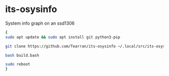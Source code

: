 # its-osysinfo
System info graph on an ssd1306 

```bash 
{
sudo apt update && sudo apt install git python3-pip

git clone https://github.com/Tearran/its-osysinfo ~/.local/src/its-osysinfo/

bash build.bash

sudo reboot
}
```
